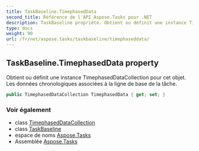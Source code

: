 ```yaml
---
title: TaskBaseline.TimephasedData
second_title: Référence de l'API Aspose.Tasks pour .NET
description: TaskBaseline propriété. Obtient ou définit une instance TimephasedDataCollection pour cet objet. Les données chronologiques associées à la ligne de base de la tâche.
type: docs
weight: 90
url: /fr/net/aspose.tasks/taskbaseline/timephaseddata/
---
```

## TaskBaseline.TimephasedData property

Obtient ou définit une instance TimephasedDataCollection pour cet objet. Les données chronologiques associées à la ligne de base de la tâche.

```csharp
public TimephasedDataCollection TimephasedData { get; set; }
```

### Voir également

* class [TimephasedDataCollection](../../timephaseddatacollection/)
* class [TaskBaseline](../)
* espace de noms [Aspose.Tasks](../../taskbaseline/)
* Assemblée [Aspose.Tasks](../../../)



